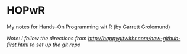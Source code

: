 # HOPwR
My notes for Hands-On Programming wit R (by Garrett Grolemund)

*Note: I follow the directions from http://happygitwithr.com/new-github-first.html to set up the git repo*